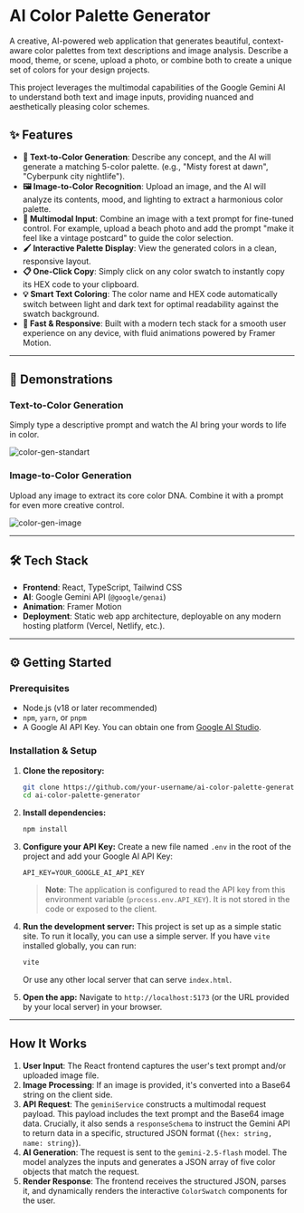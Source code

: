 
# AI Color Palette Generator

A creative, AI-powered web application that generates beautiful, context-aware color palettes from text descriptions and image analysis. Describe a mood, theme, or scene, upload a photo, or combine both to create a unique set of colors for your design projects.

This project leverages the multimodal capabilities of the Google Gemini AI to understand both text and image inputs, providing nuanced and aesthetically pleasing color schemes.

## ✨ Features

-   **🎨 Text-to-Color Generation**: Describe any concept, and the AI will generate a matching 5-color palette. (e.g., "Misty forest at dawn", "Cyberpunk city nightlife").
-   **🖼️ Image-to-Color Recognition**: Upload an image, and the AI will analyze its contents, mood, and lighting to extract a harmonious color palette.
-   **🤖 Multimodal Input**: Combine an image with a text prompt for fine-tuned control. For example, upload a beach photo and add the prompt "make it feel like a vintage postcard" to guide the color selection.
-   **🖌️ Interactive Palette Display**: View the generated colors in a clean, responsive layout.
-   **📋 One-Click Copy**: Simply click on any color swatch to instantly copy its HEX code to your clipboard.
-   **💡 Smart Text Coloring**: The color name and HEX code automatically switch between light and dark text for optimal readability against the swatch background.
-   **💨 Fast & Responsive**: Built with a modern tech stack for a smooth user experience on any device, with fluid animations powered by Framer Motion.

---

## 🚀 Demonstrations

### Text-to-Color Generation

Simply type a descriptive prompt and watch the AI bring your words to life in color.

![color-gen-standart](https://github.com/user-attachments/assets/9a9aa529-120d-4c32-96c7-e3a3a482a72a)


### Image-to-Color Generation

Upload any image to extract its core color DNA. Combine it with a prompt for even more creative control.

![color-gen-image](https://github.com/user-attachments/assets/b60901c1-ca4d-4f23-93e8-2258e1d30e46)

---

## 🛠️ Tech Stack

-   **Frontend**: React, TypeScript, Tailwind CSS
-   **AI**: Google Gemini API (`@google/genai`)
-   **Animation**: Framer Motion
-   **Deployment**: Static web app architecture, deployable on any modern hosting platform (Vercel, Netlify, etc.).

---

## ⚙️ Getting Started

### Prerequisites

-   Node.js (v18 or later recommended)
-   `npm`, `yarn`, or `pnpm`
-   A Google AI API Key. You can obtain one from [Google AI Studio](https://aistudio.google.com/app/apikey).

### Installation & Setup

1.  **Clone the repository:**
    ```bash
    git clone https://github.com/your-username/ai-color-palette-generator.git
    cd ai-color-palette-generator
    ```

2.  **Install dependencies:**
    ```bash
    npm install
    ```

3.  **Configure your API Key:**
    Create a new file named `.env` in the root of the project and add your Google AI API Key:

    ```.env
    API_KEY=YOUR_GOOGLE_AI_API_KEY
    ```
    > **Note**: The application is configured to read the API key from this environment variable (`process.env.API_KEY`). It is not stored in the code or exposed to the client.

4.  **Run the development server:**
    This project is set up as a simple static site. To run it locally, you can use a simple server. If you have `vite` installed globally, you can run:
    ```bash
    vite
    ```
    Or use any other local server that can serve `index.html`.

5.  **Open the app:**
    Navigate to `http://localhost:5173` (or the URL provided by your local server) in your browser.

---

## How It Works

1.  **User Input**: The React frontend captures the user's text prompt and/or uploaded image file.
2.  **Image Processing**: If an image is provided, it's converted into a Base64 string on the client side.
3.  **API Request**: The `geminiService` constructs a multimodal request payload. This payload includes the text prompt and the Base64 image data. Crucially, it also sends a `responseSchema` to instruct the Gemini API to return data in a specific, structured JSON format (`{hex: string, name: string}`).
4.  **AI Generation**: The request is sent to the `gemini-2.5-flash` model. The model analyzes the inputs and generates a JSON array of five color objects that match the request.
5.  **Render Response**: The frontend receives the structured JSON, parses it, and dynamically renders the interactive `ColorSwatch` components for the user.
